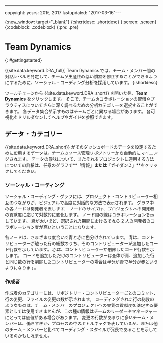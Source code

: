 ---

copyright:
  years: 2016, 2017
lastupdated: "2017-03-16"---

{:new_window: target="_blank"}
{:shortdesc: .shortdesc}
{:screen: .screen}
{:codeblock: .codeblock}
{:pre: .pre}

# Team Dynamics
{: #gettingstarted}

{{site.data.keyword.DRA_full}} Team Dynamics では、チーム・メンバー間の対話レベルを特定して、チームが生産性の低い慣習を修正することができるようにするために、ソーシャル・コーディング分析を採用しています。
{:shortdesc}

ツールチェーンから {{site.data.keyword.DRA_short}} を開いた後、**Team Dynamics** をクリックします。
そこで、チームのコラボレーションの習慣やプラクティスについてさらに深く調べるための分析カテゴリーを選択することができます。
各データ集合が示すものはチームごとに異なる場合があります。
各可視化をドリルダウンしてヘルプやガイドを参照できます。
  

## データ・カテゴリー

{{site.data.keyword.DRA_short}} がそのダッシュボードのデータを設定するために使用するデータは、チームのソース管理リポジトリーから自動的にマイニングされます。
データの意味について、またそれをプロジェクトに適用する方法についての詳細は、任意のグラフで**「情報」**または**「ガイダンス」**をクリックしてください。


### ソーシャル・コーディング

ソーシャル・コーディング・グラフには、プロジェクト・コントリビューター相互のつながりが、ビジュアルで高度に対話的な方法で表示されます。
グラフ中の各ノードは開発者を表します。
ノードのサイズは、プロジェクトへの開発者の貢献度に応じて対数的に変化します。
ノード間の線はコラボレーションを示しています。
線が太いほど、選択された期間におけるそれら 2 人の開発者のコラボレーション度が高いということになります。
 

各ノードは、さまざまな度合いで青と赤に色分けされています。
青は、コントリビューターが触った行の総数のうち、そのコントリビューターが追加したコード行数を示しています。
赤は、コントリビューターが削除したコード行数を示します。
コードを追加しただけのコントリビューターは全体が青、追加した行と同じ数の行を削除したコントリビューターの場合は半分が青で半分が赤というようになります。
 

### 作成者

作成者のカテゴリーには、リポジトリー・コントリビューターごとのコミット、行の変更、ファイルの変更の数が示されます。
コーディングされた行の総数のようなものは、チーム・メンバーのプロジェクトへの実質の貢献度を決定する要素としては使用できませんが、この種の情報はチームのリーダーやマネージャーにとっては価値がある場合があります。
変更の行数があまりに多いチーム・メンバーは、働きすぎか、プロセスの中のボトルネックを表しているか、または他のチーム・メンバーと比べてコーディング・スタイルが冗長であることを示しているのかもしれません。
 
